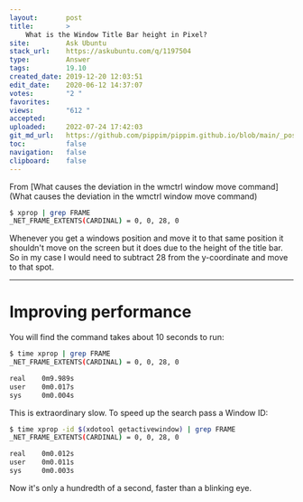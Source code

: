 ```yaml
---
layout:       post
title:        >
    What is the Window Title Bar height in Pixel?
site:         Ask Ubuntu
stack_url:    https://askubuntu.com/q/1197504
type:         Answer
tags:         19.10
created_date: 2019-12-20 12:03:51
edit_date:    2020-06-12 14:37:07
votes:        "2 "
favorites:    
views:        "612 "
accepted:     
uploaded:     2022-07-24 17:42:03
git_md_url:   https://github.com/pippim/pippim.github.io/blob/main/_posts/2019/2019-12-20-What-is-the-Window-Title-Bar-height-in-Pixel_.md
toc:          false
navigation:   false
clipboard:    false
---
```


From [What causes the deviation in the wmctrl window move command](What causes the deviation in the wmctrl window move command)



``` bash
$ xprop | grep FRAME
_NET_FRAME_EXTENTS(CARDINAL) = 0, 0, 28, 0
```

Whenever you get a windows position and move it to that same position it shouldn't move on the screen but it does due to the height of the title bar. So in my case I would need to subtract 28 from the y-coordinate and move to that spot.


----------

# Improving performance

You will find the command takes about 10 seconds to run:

``` bash
$ time xprop | grep FRAME
_NET_FRAME_EXTENTS(CARDINAL) = 0, 0, 28, 0

real    0m9.989s
user    0m0.017s
sys     0m0.004s
```

This is extraordinary slow. To speed up the search pass a Window ID:

``` bash
$ time xprop -id $(xdotool getactivewindow) | grep FRAME
_NET_FRAME_EXTENTS(CARDINAL) = 0, 0, 28, 0

real    0m0.012s
user    0m0.011s
sys     0m0.003s

```

Now it's only a hundredth of a second, faster than a blinking eye.
